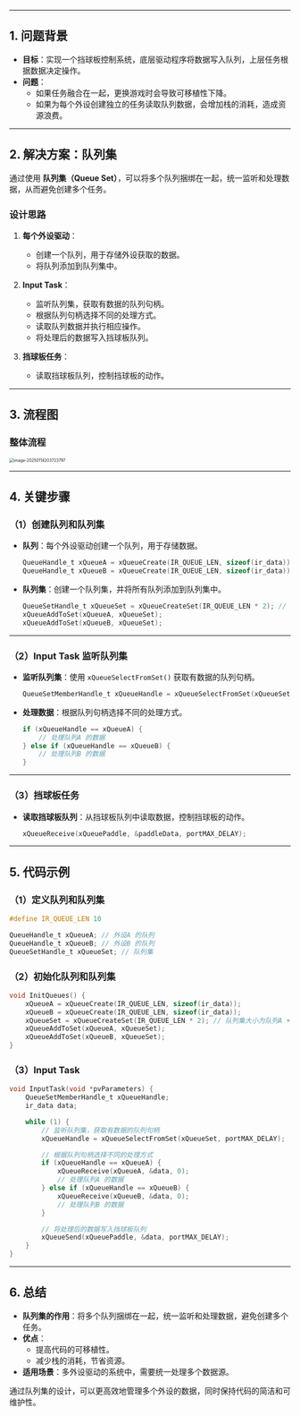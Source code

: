 

---

## **1. 问题背景**
- **目标**：实现一个挡球板控制系统，底层驱动程序将数据写入队列，上层任务根据数据决定操作。
- **问题**：
  - 如果任务融合在一起，更换游戏时会导致可移植性下降。
  - 如果为每个外设创建独立的任务读取队列数据，会增加栈的消耗，造成资源浪费。

---

## **2. 解决方案：队列集**
通过使用 **队列集（Queue Set）**，可以将多个队列捆绑在一起，统一监听和处理数据，从而避免创建多个任务。

### **设计思路**
1. **每个外设驱动**：
   - 创建一个队列，用于存储外设获取的数据。
   - 将队列添加到队列集中。

2. **Input Task**：
   - 监听队列集，获取有数据的队列句柄。
   - 根据队列句柄选择不同的处理方式。
   - 读取队列数据并执行相应操作。
   - 将处理后的数据写入挡球板队列。

3. **挡球板任务**：
   - 读取挡球板队列，控制挡球板的动作。

---

## **3. 流程图**

### **整体流程**

<img src="C:\Users\Administrator\AppData\Roaming\Typora\typora-user-images\image-20250114203723797.png" alt="image-20250114203723797" style="zoom:50%;" />

------



## 4. 关键步骤

### **（1）创建队列和队列集**
- **队列**：每个外设驱动创建一个队列，用于存储数据。
  ```c
  QueueHandle_t xQueueA = xQueueCreate(IR_QUEUE_LEN, sizeof(ir_data));
  QueueHandle_t xQueueB = xQueueCreate(IR_QUEUE_LEN, sizeof(ir_data));
  ```
- **队列集**：创建一个队列集，并将所有队列添加到队列集中。
  ```c
  QueueSetHandle_t xQueueSet = xQueueCreateSet(IR_QUEUE_LEN * 2); // 队列集大小为队列A + 队列B 的总和
  xQueueAddToSet(xQueueA, xQueueSet);
  xQueueAddToSet(xQueueB, xQueueSet);
  ```

---

### **（2）Input Task 监听队列集**
- **监听队列集**：使用 `xQueueSelectFromSet()` 获取有数据的队列句柄。
  ```c
  QueueSetMemberHandle_t xQueueHandle = xQueueSelectFromSet(xQueueSet, portMAX_DELAY);
  ```
- **处理数据**：根据队列句柄选择不同的处理方式。
  ```c
  if (xQueueHandle == xQueueA) {
      // 处理队列A 的数据
  } else if (xQueueHandle == xQueueB) {
      // 处理队列B 的数据
  }
  ```

---

### **（3）挡球板任务**
- **读取挡球板队列**：从挡球板队列中读取数据，控制挡球板的动作。
  ```c
  xQueueReceive(xQueuePaddle, &paddleData, portMAX_DELAY);
  ```

---

## **5. 代码示例**

### **（1）定义队列和队列集**
```c
#define IR_QUEUE_LEN 10

QueueHandle_t xQueueA; // 外设A 的队列
QueueHandle_t xQueueB; // 外设B 的队列
QueueSetHandle_t xQueueSet; // 队列集
```

### **（2）初始化队列和队列集**
```c
void InitQueues() {
    xQueueA = xQueueCreate(IR_QUEUE_LEN, sizeof(ir_data));
    xQueueB = xQueueCreate(IR_QUEUE_LEN, sizeof(ir_data));
    xQueueSet = xQueueCreateSet(IR_QUEUE_LEN * 2); // 队列集大小为队列A + 队列B 的总和
    xQueueAddToSet(xQueueA, xQueueSet);
    xQueueAddToSet(xQueueB, xQueueSet);
}
```

### **（3）Input Task**
```c
void InputTask(void *pvParameters) {
    QueueSetMemberHandle_t xQueueHandle;
    ir_data data;

    while (1) {
        // 监听队列集，获取有数据的队列句柄
        xQueueHandle = xQueueSelectFromSet(xQueueSet, portMAX_DELAY);

        // 根据队列句柄选择不同的处理方式
        if (xQueueHandle == xQueueA) {
            xQueueReceive(xQueueA, &data, 0);
            // 处理队列A 的数据
        } else if (xQueueHandle == xQueueB) {
            xQueueReceive(xQueueB, &data, 0);
            // 处理队列B 的数据
        }

        // 将处理后的数据写入挡球板队列
        xQueueSend(xQueuePaddle, &data, portMAX_DELAY);
    }
}
```

---

## **6. 总结**
- **队列集的作用**：将多个队列捆绑在一起，统一监听和处理数据，避免创建多个任务。
- **优点**：
  - 提高代码的可移植性。
  - 减少栈的消耗，节省资源。
- **适用场景**：多外设驱动的系统中，需要统一处理多个数据源。

通过队列集的设计，可以更高效地管理多个外设的数据，同时保持代码的简洁和可维护性。